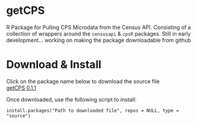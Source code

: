 # getCPS
R Package for Pulling CPS Microdata from the Census API. Consisting of a collection of wrappers around the `censusapi` & `cpsR` packages.
Still in early development... working on making the package downloadable from github


# Download & Install
Click on the package name below to download the source file  
[getCPS 0.1.1](https://github.com/aisolori/getCPS/releases/download/getCPS-package/getCPS_0.1.1.tar.gz)

Once downloaded, use the following script to install:
```{r}
install.packages("Path to downloaded file", repos = NULL, type = "source")
```

